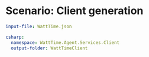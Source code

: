 # Scenario: Client generation

``` yaml 
input-file: WattTime.json

csharp:
  namespace: WattTime.Agent.Services.Client
  output-folder: WattTimeClient
```